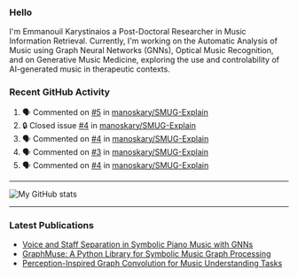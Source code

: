 ### Hello

I'm Emmanouil Karystinaios a Post-Doctoral Researcher in Music Information Retrieval.
Currently, I'm working on the Automatic Analysis of Music using Graph Neural Networks (GNNs), Optical Music Recognition, and on Generative Music Medicine, exploring the use and controlability of AI-generated music in therapeutic contexts.


### Recent GitHub Activity
  
<!--START_SECTION:activity-->
1. 🗣 Commented on [#5](https://github.com/manoskary/SMUG-Explain/pull/5#issuecomment-3065872479) in [manoskary/SMUG-Explain](https://github.com/manoskary/SMUG-Explain)
2. 🔒 Closed issue [#4](https://github.com/manoskary/SMUG-Explain/issues/4) in [manoskary/SMUG-Explain](https://github.com/manoskary/SMUG-Explain)
3. 🗣 Commented on [#4](https://github.com/manoskary/SMUG-Explain/issues/4#issuecomment-2958438058) in [manoskary/SMUG-Explain](https://github.com/manoskary/SMUG-Explain)
4. 🗣 Commented on [#3](https://github.com/manoskary/SMUG-Explain/issues/3#issuecomment-2958392707) in [manoskary/SMUG-Explain](https://github.com/manoskary/SMUG-Explain)
5. 🗣 Commented on [#4](https://github.com/manoskary/SMUG-Explain/issues/4#issuecomment-2958384415) in [manoskary/SMUG-Explain](https://github.com/manoskary/SMUG-Explain)
<!--END_SECTION:activity-->

---

![My GitHub stats](https://github-readme-stats.vercel.app/api?username=manoskary&show_icons=true&theme=radical)


<!--
**manoskary/manoskary** is a ✨ _special_ ✨ repository because its `README.md` (this file) appears on your GitHub profile.

Here are some ideas to get you started:

- 🔭 I’m currently working on ...
- 🌱 I’m currently learning ...
- 👯 I’m looking to collaborate on ...
- 🤔 I’m looking for help with ...
- 💬 Ask me about ...
- 📫 How to reach me: ...
- 😄 Pronouns: ...
- ⚡ Fun fact: ...
-->

---

### Latest Publications

<!-- BLOG-POST-LIST:START -->
- [Voice and Staff Separation in Symbolic Piano Music with GNNs](https://medium.com/data-science/voice-and-staff-separation-in-symbolic-piano-music-with-gnns-0cab100629cf?source=rss-9d63e988ed0c------2)
- [GraphMuse: A Python Library for Symbolic Music Graph Processing](https://medium.com/data-science/graphmuse-a-python-library-for-symbolic-music-graph-processing-40dbd9baf319?source=rss-9d63e988ed0c------2)
- [Perception-Inspired Graph Convolution for Music Understanding Tasks](https://medium.com/data-science/perception-inspired-graph-convolution-for-music-understanding-tasks-4d2ba1be48e7?source=rss-9d63e988ed0c------2)
<!-- BLOG-POST-LIST:END -->

